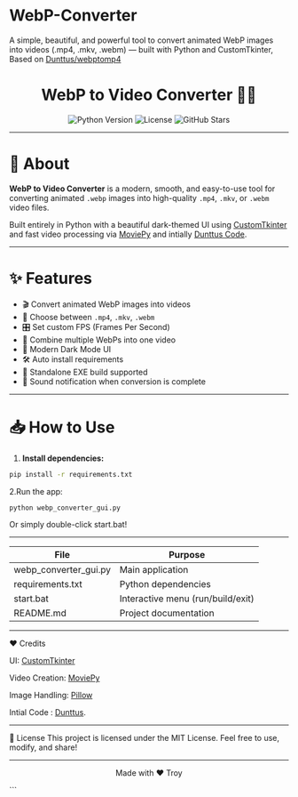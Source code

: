 # WebP-Converter
A simple, beautiful, and powerful tool to convert animated WebP images into videos (.mp4, .mkv, .webm) — built with Python and CustomTkinter, Based on [Dunttus/webptomp4](https://github.com/Dunttus/webptomp4) 

<h1 align="center">WebP to Video Converter 🎥✨</h1>

<p align="center">
  <img src="https://img.shields.io/badge/python-3.9%2B-blue.svg" alt="Python Version">
  <img src="https://img.shields.io/badge/License-MIT-green.svg" alt="License">
  <img src="https://img.shields.io/github/stars/iTroy0/WebP-Converter?style=social" alt="GitHub Stars">
</p>

---

# 🚀 About

**WebP to Video Converter** is a modern, smooth, and easy-to-use tool for converting animated `.webp` images into high-quality `.mp4`, `.mkv`, or `.webm` video files.

Built entirely in Python with a beautiful dark-themed UI using [CustomTkinter](https://github.com/TomSchimansky/CustomTkinter) and fast video processing via [MoviePy](https://zulko.github.io/moviepy/) and intially [Dunttus Code](https://github.com/Dunttus/webptomp4).

---

# ✨ Features

- 🎬 Convert animated WebP images into videos
- 🎥 Choose between `.mp4`, `.mkv`, `.webm`
- 🎛️ Set custom FPS (Frames Per Second)
- 🔗 Combine multiple WebPs into one video
- 🌙 Modern Dark Mode UI
- 🛠️ Auto install requirements
- 🎯 Standalone EXE build supported
- 📢 Sound notification when conversion is complete

---

# 📥 How to Use

1. **Install dependencies:**

```bash
pip install -r requirements.txt
```
2.Run the app:

```bash
python webp_converter_gui.py
```
Or simply double-click start.bat!

---

| File                | Purpose
|---------------------|--------------------------
webp_converter_gui.py | Main application
requirements.txt      | Python dependencies
start.bat             | Interactive menu (run/build/exit)
README.md             | Project documentation

---

❤️ Credits

UI: [CustomTkinter](https://github.com/TomSchimansky/CustomTkinter)

Video Creation: [MoviePy](https://zulko.github.io/moviepy/) 

Image Handling: [Pillow](https://github.com/python-pillow/Pillow)

Intial Code : [Dunttus](https://github.com/Dunttus/webptomp4).

---

📜 License
This project is licensed under the MIT License.
Feel free to use, modify, and share!

---

<p align="center"> Made with ❤️ Troy </p> ```






